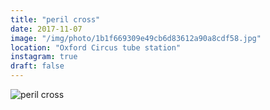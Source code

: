 ```yaml
---
title: "peril cross"
date: 2017-11-07
image: "/img/photo/1b1f669309e49cb6d83612a90a8cdf58.jpg"
location: "Oxford Circus tube station"
instagram: true
draft: false
---
```


![peril cross](/img/photo/1b1f669309e49cb6d83612a90a8cdf58.jpg)
